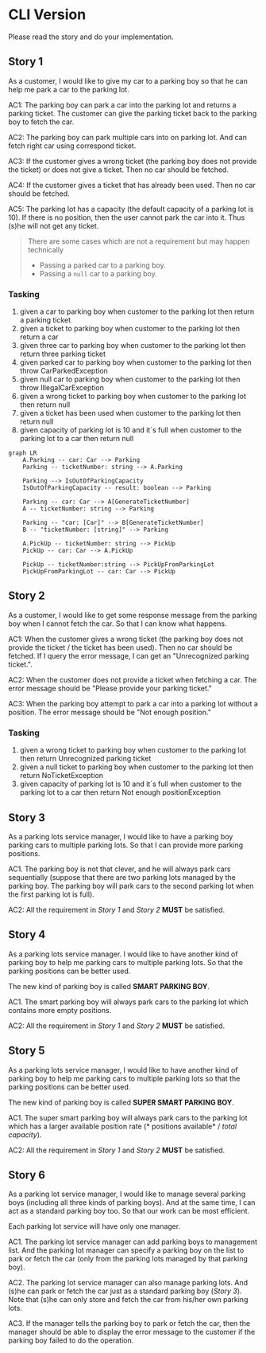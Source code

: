 # CLI Version

Please read the story and do your implementation.

## Story 1

As a customer, I would like to give my car to a parking boy so that he can help me park a car to the parking lot.

AC1: The parking boy can park a car into the parking lot and returns a parking ticket. The customer can give the parking
ticket back to the parking boy to fetch the car.

AC2: The parking boy can park multiple cars into on parking lot. And can fetch right car using correspond ticket.

AC3: If the customer gives a wrong ticket (the parking boy does not provide the ticket) or does not give a ticket. Then
no car should be fetched.

AC4: If the customer gives a ticket that has already been used. Then no car should be fetched.

AC5: The parking lot has a capacity (the default capacity of a parking lot is 10). If there is no position, then the
user cannot park the car into it. Thus (s)he will not get any ticket.

> There are some cases which are not a requirement but may happen technically
>
> * Passing a parked car to a parking boy.
> * Passing a `null` car to a parking boy.

### Tasking

1. given a car to parking boy when customer to the parking lot then return a parking ticket
2. given a ticket to parking boy when customer to the parking lot then return a car
3. given three car to parking boy when customer to the parking lot then return three parking ticket
4. given parked car to parking boy when customer to the parking lot then throw CarParkedException
5. given null car to parking boy when customer to the parking lot then throw IllegalCarException
6. given a wrong ticket to parking boy when customer to the parking lot then return null
7. given a ticket has been used when customer to the parking lot then return null
8. given capacity of parking lot is 10 and it`s full when customer to the parking lot to a car then return null

```mermaid
graph LR
    A.Parking -- car: Car --> Parking
    Parking -- ticketNumber: string --> A.Parking
    
    Parking --> IsOutOfParkingCapacity
    IsOutOfParkingCapacity -- result: boolean --> Parking
    
    Parking -- car: Car --> A[GenerateTicketNumber]
    A -- ticketNumber: string --> Parking
    
    Parking -- "car: [Car]" --> B[GenerateTicketNumber]
    B -- "ticketNumber: [string]" --> Parking
    
    A.PickUp -- ticketNumber: string --> PickUp
    PickUp -- car: Car --> A.PickUp 
    
    PickUp -- ticketNumber:string --> PickUpFromParkingLot
    PickUpFromParkingLot -- car: Car --> PickUp

```

## Story 2

As a customer, I would like to get some response message from the parking boy when I cannot fetch the car. So that I can
know what happens.

AC1: When the customer gives a wrong ticket (the parking boy does not provide the ticket / the ticket has been used).
Then no car should be fetched. If I query the error message, I can get an "Unrecognized parking ticket.".

AC2: When the customer does not provide a ticket when fetching a car. The error message should be "Please provide your
parking ticket."

AC3: When the parking boy attempt to park a car into a parking lot without a position. The error message should be "Not
enough position."

### Tasking
1. given a wrong ticket to parking boy when customer to the parking lot then return Unrecognized parking ticket
2. given a null ticket to parking boy when customer to the parking lot then return NoTicketException
3. given capacity of parking lot is 10 and it`s full when customer to the parking lot to a car then return Not
   enough positionException

## Story 3

As a parking lots service manager, I would like to have a parking boy parking cars to multiple parking lots. So that I
can provide more parking positions.

AC1. The parking boy is not that clever, and he will always park cars sequentially (suppose that there are two parking
lots managed by the parking boy. The parking boy will park cars to the second parking lot when the first parking lot is
full).

AC2: All the requirement in *Story 1* and *Story 2* **MUST** be satisfied.

## Story 4

As a parking lots service manager. I would like to have another kind of parking boy to help me parking cars to multiple
parking lots. So that the parking positions can be better used.

The new kind of parking boy is called **SMART PARKING BOY**.

AC1. The smart parking boy will always park cars to the parking lot which contains more empty positions.

AC2: All the requirement in *Story 1* and *Story 2* **MUST** be satisfied.

## Story 5

As a parking lots service manager, I would like to have another kind of parking boy to help me parking cars to multiple
parking lots so that the parking positions can be better used.

The new kind of parking boy is called **SUPER SMART PARKING BOY**.

AC1. The super smart parking boy will always park cars to the parking lot which has a larger available position rate (*
positions available* / *total capacity*).

AC2: All the requirement in *Story 1* and *Story 2* **MUST** be satisfied.

## Story 6

As a parking lot service manager, I would like to manage several parking boys (including all three kinds of parking
boys). And at the same time, I can act as a standard parking boy too. So that our work can be most efficient.

Each parking lot service will have only one manager.

AC1. The parking lot service manager can add parking boys to management list. And the parking lot manager can specify a
parking boy on the list to park or fetch the car (only from the parking lots managed by that parking boy).

AC2. The parking lot service manager can also manage parking lots. And (s)he can park or fetch the car just as a
standard parking boy (*Story 3*). Note that (s)he can only store and fetch the car from his/her own parking lots.

AC3. If the manager tells the parking boy to park or fetch the car, then the manager should be able to display the error
message to the customer if the parking boy failed to do the operation.

